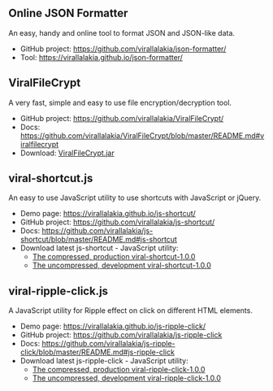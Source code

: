 ## Online JSON Formatter
An easy, handy and online tool to format JSON and JSON-like data.
* GitHub project: https://github.com/virallalakia/json-formatter/
* Tool: https://virallalakia.github.io/json-formatter/

## ViralFileCrypt
A very fast, simple and easy to use file encryption/decryption tool.  
* GitHub project: https://github.com/virallalakia/ViralFileCrypt/
* Docs: https://github.com/virallalakia/ViralFileCrypt/blob/master/README.md#viralfilecrypt
* Download: [ViralFileCrypt.jar](https://cdn.rawgit.com/virallalakia/ViralFileCrypt/master/dist/ViralFileCrypt.jar)  

## viral-shortcut.js
An easy to use JavaScript utility to use shortcuts with JavaScript or jQuery.
* Demo page: https://virallalakia.github.io/js-shortcut/
* GitHub project: https://github.com/virallalakia/js-shortcut/
* Docs: https://github.com/virallalakia/js-shortcut/blob/master/README.md#js-shortcut
* Download latest js-shortcut - JavaScript utility:
  * [The compressed, production viral-shortcut-1.0.0](https://cdn.rawgit.com/virallalakia/js-shortcut/master/dist/js/viral-shortcut-1.0.0.min.js)
  * [The uncompressed, development viral-shortcut-1.0.0](https://cdn.rawgit.com/virallalakia/js-shortcut/master/dist/js/viral-shortcut-1.0.0.js)

## viral-ripple-click.js
A JavaScript utility for Ripple effect on click on different HTML elements.
* Demo page: https://virallalakia.github.io/js-ripple-click/
* GitHub project: https://github.com/virallalakia/js-ripple-click
* Docs: https://github.com/virallalakia/js-ripple-click/blob/master/README.md#js-ripple-click
* Download latest js-ripple-click - JavaScript utility:
  * [The compressed, production viral-ripple-click-1.0.0](https://cdn.rawgit.com/virallalakia/js-ripple-click/master/dist/js/viral-ripple-click-1.0.0.min.js)
  * [The uncompressed, development viral-ripple-click-1.0.0](https://cdn.rawgit.com/virallalakia/js-ripple-click/master/dist/js/viral-ripple-click-1.0.0.js)

